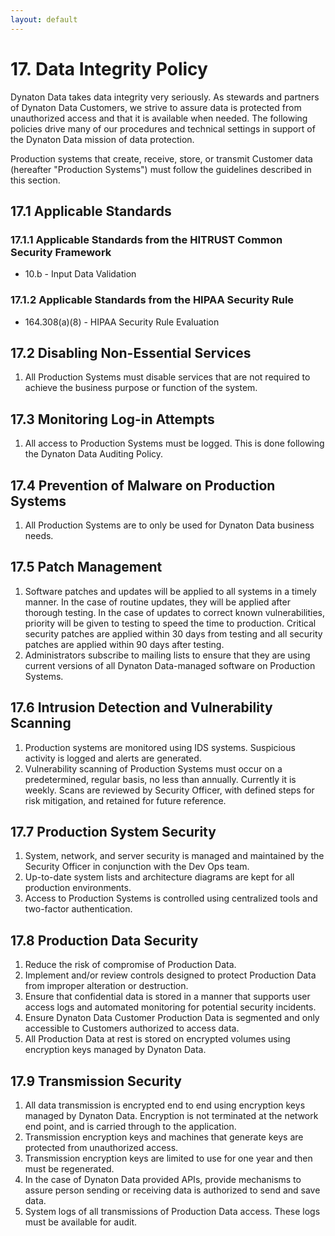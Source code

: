 ```yaml
---
layout: default
---
```


# 17. Data Integrity Policy

Dynaton Data takes data integrity very seriously. As stewards and partners of Dynaton Data Customers, we strive to assure data is protected from unauthorized access and that it is available when needed. The following policies drive many of our procedures and technical settings in support of the Dynaton Data mission of data protection.

Production systems that create, receive, store, or transmit Customer data (hereafter "Production Systems") must follow the guidelines described in this section.

## 17.1 Applicable Standards

### 17.1.1 Applicable Standards from the HITRUST Common Security Framework

- 10.b - Input Data Validation

### 17.1.2 Applicable Standards from the HIPAA Security Rule

- 164.308(a)(8) - HIPAA Security Rule Evaluation

## 17.2 Disabling Non-Essential Services

1. All Production Systems must disable services that are not required to achieve the business purpose or function of the system.

## 17.3 Monitoring Log-in Attempts

1. All access to Production Systems must be logged. This is done following the Dynaton Data Auditing Policy.

## 17.4 Prevention of Malware on Production Systems

1. All Production Systems are to only be used for Dynaton Data business needs.

## 17.5 Patch Management

1. Software patches and updates will be applied to all systems in a timely manner. In the case of routine updates, they will be applied after thorough testing. In the case of updates to correct known vulnerabilities, priority will be given to testing to speed the time to production. Critical security patches are applied within 30 days from testing and all security patches are applied within 90 days after testing.
2. Administrators subscribe to mailing lists to ensure that they are using current versions of all Dynaton Data-managed software on Production Systems.

## 17.6 Intrusion Detection and Vulnerability Scanning

1. Production systems are monitored using IDS systems. Suspicious activity is logged and alerts are generated.
2. Vulnerability scanning of Production Systems must occur on a predetermined, regular basis, no less than annually. Currently it is weekly. Scans are reviewed by Security Officer, with defined steps for risk mitigation, and retained for future reference.

## 17.7 Production System Security

1. System, network, and server security is managed and maintained by the Security Officer in conjunction with the Dev Ops team.
2. Up-to-date system lists and architecture diagrams are kept for all production environments.
3. Access to Production Systems is controlled using centralized tools and two-factor authentication.

## 17.8 Production Data Security

1. Reduce the risk of compromise of Production Data.
2. Implement and/or review controls designed to protect Production Data from improper alteration or destruction.
3. Ensure that confidential data is stored in a manner that supports user access logs and automated monitoring for potential security incidents.
4. Ensure Dynaton Data Customer Production Data is segmented and only accessible to Customers authorized to access data.
5. All Production Data at rest is stored on encrypted volumes using encryption keys managed by Dynaton Data.

## 17.9 Transmission Security

1. All data transmission is encrypted end to end using encryption keys managed by Dynaton Data. Encryption is not terminated at the network end point, and is carried through to the application.
2. Transmission encryption keys and machines that generate keys are protected from unauthorized access.
3. Transmission encryption keys are limited to use for one year and then must be regenerated.
4. In the case of Dynaton Data provided APIs, provide mechanisms to assure person sending or receiving data is authorized to send and save data.
5. System logs of all transmissions of Production Data access. These logs must be available for audit.
